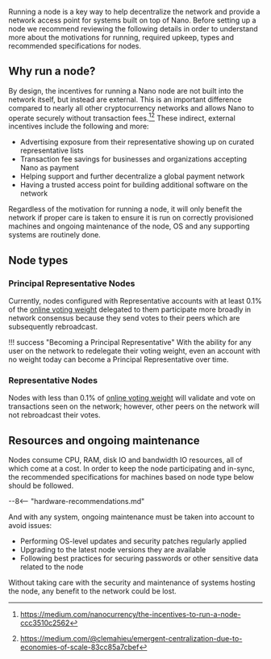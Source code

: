 Running a node is a key way to help decentralize the network and provide a network access point for systems built on top of Nano. Before setting up a node we recommend reviewing the following details in order to understand more about the motivations for running, required upkeep, types and recommended specifications for nodes.

## Why run a node?
By design, the incentives for running a Nano node are not built into the network itself, but instead are external. This is an important difference compared to nearly all other cryptocurrency networks and allows Nano to operate securely without transaction fees.[^1][^2] These indirect, external incentives include the following and more:

* Advertising exposure from their representative showing up on curated representative lists
* Transaction fee savings for businesses and organizations accepting Nano as payment
* Helping support and further decentralize a global payment network
* Having a trusted access point for building additional software on the network

Regardless of the motivation for running a node, it will only benefit the network if proper care is taken to ensure it is run on correctly provisioned machines and ongoing maintenance of the node, OS and any supporting systems are routinely done.

## Node types

### Principal Representative Nodes
Currently, nodes configured with Representative accounts with at least 0.1% of the [online voting weight](#online-voting-weight) delegated to them participate more broadly in network consensus because they send votes to their peers which are subsequently rebroadcast.

!!! success "Becoming a Principal Representative"
	With the ability for any user on the network to redelegate their voting weight, even an account with no weight today can become a Principal Representative over time.

### Representative Nodes
Nodes with less than 0.1% of [online voting weight](#online-voting-weight) will validate and vote on transactions seen on the network; however, other peers on the network will not rebroadcast their votes.

## Resources and ongoing maintenance
Nodes consume CPU, RAM, disk IO and bandwidth IO resources, all of which come at a cost. In order to keep the node participating and in-sync, the recommended specifications for machines based on node type below should be followed.

--8<-- "hardware-recommendations.md"

And with any system, ongoing maintenance must be taken into account to avoid issues:

- Performing OS-level updates and security patches regularly applied
- Upgrading to the latest node versions they are available
- Following best practices for securing passwords or other sensitive data related to the node

Without taking care with the security and maintenance of systems hosting the node, any benefit to the network could be lost.

[^1]: https://medium.com/nanocurrency/the-incentives-to-run-a-node-ccc3510c2562
[^2]: https://medium.com/@clemahieu/emergent-centralization-due-to-economies-of-scale-83cc85a7cbef
